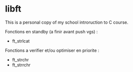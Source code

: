 libft
=====

This is a personal copy of my school introruction to C course.

Fonctions en standby (a finir avant push vgs) :

- ft_strlcat

Fonctions a verifier et/ou optimiser en priorite :

- ft_strchr
- ft_strrchr
